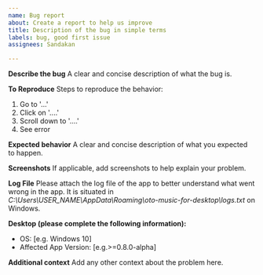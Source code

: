 ```yaml
---
name: Bug report
about: Create a report to help us improve
title: Description of the bug in simple terms
labels: bug, good first issue
assignees: Sandakan

---
```


**Describe the bug**
A clear and concise description of what the bug is.

**To Reproduce**
Steps to reproduce the behavior:
1. Go to '...'
2. Click on '....'
3. Scroll down to '....'
4. See error

**Expected behavior**
A clear and concise description of what you expected to happen.

**Screenshots**
If applicable, add screenshots to help explain your problem.

**Log File**
Please attach the log file of the app to better understand what went wrong in the app.
It is situated in *C:\Users\USER_NAME\AppData\Roaming\oto-music-for-desktop\logs.txt* on Windows.

**Desktop (please complete the following information):**
 - OS: [e.g. Windows 10]
 - Affected App Version: [e.g.>=0.8.0-alpha]

**Additional context**
Add any other context about the problem here.
